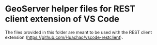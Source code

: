 # GeoServer helper files for REST client extension of VS Code

The files provided in this folder are meant to be used with the REST client extension (https://github.com/Huachao/vscode-restclient).

